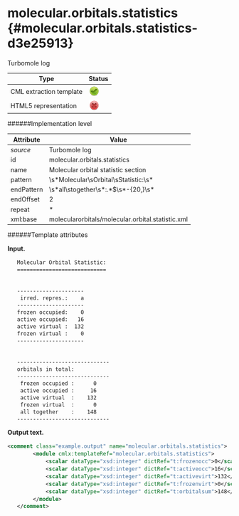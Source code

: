 # molecular.orbitals.statistics {#molecular.orbitals.statistics-d3e25913}

Turbomole log

| Type                                                                                                                                                | Status                                                                                                                                              |
|----|----|
| CML extraction template                                                                                                                             | ![](/imgs/Total.png)                                                                                                                                |
| HTML5 representation                                                                                                                                | ![](/imgs/None.png)                                                                                                                                 |

######Implementation level

| Attribute                                                                                                                                           | Value                                                                                                                                               |
|----|----|
| *source*                                                                                                                                            | Turbomole log                                                                                                                                       |
| id                                                                                                                                                  | molecular.orbitals.statistics                                                                                                                       |
| name                                                                                                                                                | Molecular orbital statistic section                                                                                                                 |
| pattern                                                                                                                                             | \\s\*Molecular\\sOrbital\\sStatistic:\\s\*                                                                                                          |
| endPattern                                                                                                                                          | \\s\*all\\stogether\\s\*:.\*\$\\s\*-{20,}\\s\*                                                                                                      |
| endOffset                                                                                                                                           | 2                                                                                                                                                   |
| repeat                                                                                                                                              | \*                                                                                                                                                  |
| xml:base                                                                                                                                            | molecularorbitals/molecular.orbital.statistic.xml                                                                                                   |

######Template attributes

**Input.**

       Molecular Orbital Statistic:
       ============================


       ---------------------
        irred. repres.:    a
       ---------------------
       frozen occupied:    0
       active occupied:   16
       active virtual :  132
       frozen virtual :    0
       ---------------------


       -----------------------------
       orbitals in total:
       -----------------------------
        frozen occupied :      0
        active occupied :     16
        active virtual  :    132
        frozen virtual  :      0
        all together    :    148
       -----------------------------    
        

**Output text.**

```xml
<comment class="example.output" name="molecular.orbitals.statistics">
        <module cmlx:templateRef="molecular.orbitals.statistics">
            <scalar dataType="xsd:integer" dictRef="t:frozenocc">0</scalar>
            <scalar dataType="xsd:integer" dictRef="t:activeocc">16</scalar>
            <scalar dataType="xsd:integer" dictRef="t:activevirt">132</scalar>
            <scalar dataType="xsd:integer" dictRef="t:frozenvirt">0</scalar>
            <scalar dataType="xsd:integer" dictRef="t:orbitalsum">148</scalar>
        </module>   
   </comment>
```
